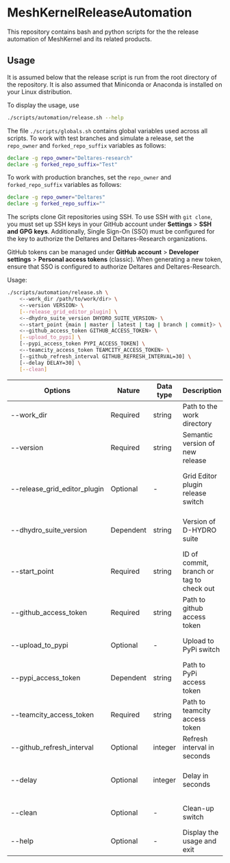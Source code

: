 # MeshKernelReleaseAutomation

This repository contains bash and python scripts for the the release automation of MeshKernel and its related products.

## Usage

It is assumed below that the release script is run from the root directory of the repository.
It is also assumed that Miniconda or Anaconda is installed on your Linux distribution.

To display the usage, use

```bash
./scripts/automation/release.sh --help
```
The file `./scripts/globals.sh` contains global variables used across all scripts. To work with test branches 
and simulate a release, set the `repo_owner` and `forked_repo_suffix` variables as follows:

```bash
declare -g repo_owner="Deltares-research"
declare -g forked_repo_suffix="Test"
```
To work with production branches, set the `repo_owner` and `forked_repo_suffix` variables as follows:
```bash
declare -g repo_owner="Deltares"
declare -g forked_repo_suffix=""
```
The scripts clone Git repositories using SSH. To use SSH with `git clone`, you must set up SSH keys in your 
GitHub account under **Settings** > **SSH and GPG keys**. 
Additionally, Single Sign-On (SSO) must be configured for the key to authorize the Deltares and Deltares-Research organizations.

GitHub tokens can be managed under **GitHub account** > **Developer settings** > **Personal access tokens** (classic). When generating a new token, ensure that SSO is configured to authorize Deltares and Deltares-Research.


Usage:

```bash
./scripts/automation/release.sh \
    <--work_dir /path/to/work/dir> \
    <--version VERSION> \
    [--release_grid_editor_plugin] \
    <--dhydro_suite_version DHYDRO_SUITE_VERSION> \
    <--start_point {main | master | latest | tag | branch | commit}> \
    <--github_access_token GITHUB_ACCESS_TOKEN> \
    [--upload_to_pypi] \
    [--pypi_access_token PYPI_ACCESS_TOKEN] \
    <--teamcity_access_token TEAMCITY_ACCESS_TOKEN> \
    [--github_refresh_interval GITHUB_REFRESH_INTERVAL=30] \
    [--delay DELAY=30] \
    [--clean]
```

| Options                                   | Nature    | Data type | Description                              | Notes                                                                                         |
| ----------------------------------------- | --------- | --------- | ---------------------------------------- | --------------------------------------------------------------------------------------------- |
| --work_dir                                | Required  | string    | Path to the work directory               |                                                                                               |
| --version                                 | Required  | string    | Semantic version of new release          |                                                                                               |
| <nobr>--release_grid_editor_plugin</nobr> | Optional  | -         | Grid Editor plugin release switch        | If supplied, Grid Editor plugin is released beside MeshKernel, MeshKernelPy and MeshKernelNET |
| --dhydro_suite_version                    | Dependent | string    | Version of D-HYDRO suite                 | Required if --release_grid_editor_plugin is provided, ignored otherwise                       |
| --start_point                             | Required  | string    | ID of commit, branch or tag to check out | If a branch is specified, the HEAD of the branch is checked out                               |
| --github_access_token                     | Required  | string    | Path to github access token              |                                                                                               |
| --upload_to_pypi                          | Optional  | -         | Upload to PyPi switch                    | If supplied, the generated python wheels are uploaded to PyPi                                 |
| --pypi_access_token                       | Dependent | string    | Path to PyPi access token                | Required if --upload_to_pypi is provided, ignored otherwise                                   |
| --teamcity_access_token                   | Required  | string    | Path to teamcity access token            |                                                                                               |
| --github_refresh_interval                 | Optional  | integer   | Refresh interval in seconds              | Used as a refresh interval while watching github PR checks (default = 30s)                    |
| --delay                                   | Optional  | integer   | Delay in seconds                         | The script sleeps for this duration before watching github PR checks (default = 30s)          |
| --clean                                   | Optional  | -         | Clean-up switch                          | If supplied, the work directory is removed upon completion                                    |
| --help                                    | Optional  | -         | Display the usage and exit               |                                                                                               |
